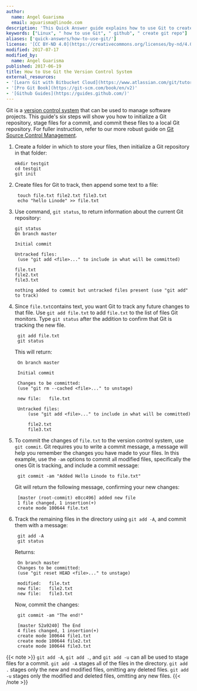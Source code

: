 ```yaml
---
author:
  name: Angel Guarisma
  email: aguarisma@linode.com
description: 'This Quick Answer guide explains how to use Git to create a repository, stage a commit, and then push that commit.'
keywords: ["Linux", " how to use Git", " github", " create git repo"]
aliases: ['quick-answers/how-to-use-git/']
license: '[CC BY-ND 4.0](https://creativecommons.org/licenses/by-nd/4.0)'
modified: 2017-07-17
modified_by:
  name: Angel Guarisma
published: 2017-06-19
title: How to Use Git the Version Control System
external_resources:
- '[Learn Git with Bitbucket Cloud](https://www.atlassian.com/git/tutorials/learn-git-with-bitbucket-cloud)'
- '[Pro Git Book](https://git-scm.com/book/en/v2)'
- '[Github Guides](https://guides.github.com/)'
---
```


Git is a [version control system](https://en.wikipedia.org/wiki/Version_control) that can be used to manage software projects. This guide's six steps will show you how to initialize a Git repository, stage files for a commit, and commit these files to a local Git repository. For fuller instruction, refer to our more robust guide on [Git Source Control Management](/docs/development/version-control/how-to-install-git-on-mac-and-windows).

1.  Create a folder in which to store your files, then initialize a Git repository in that folder:

		mkdir testgit
		cd testgit
		git init

2. Create files for Git to track, then append some text to a file:

		touch file.txt file2.txt file3.txt
		echo "hello Linode" >> file.txt

3.  Use command, `git status`, to return information about the current Git repository:

		git status
		On branch master

		Initial commit

		Untracked files:
		 (use "git add <file>..." to include in what will be committed)

		file.txt
		file2.txt
		file3.txt

		nothing added to commit but untracked files present (use "git add" to track)

4. Since `file.txt`contains text, you want Git to track any future changes to that file. Use `git add file.txt` to add `file.txt` to the list of files Git monitors. Type `git status` after the addition to confirm that Git is tracking the new file.

		git add file.txt
		git status

	This will return:

		On branch master

		Initial commit

		Changes to be committed:
		(use "git rm --cached <file>..." to unstage)

		new file:   file.txt

		Untracked files:
			(use "git add <file>..." to include in what will be committed)

			file2.txt
			file3.txt

5. To commit the changes of `file.txt` to the version control system, use `git commit`. Git requires you to write a commit message, a message will help you remember the changes you have made to your files. In this example, use the `-am` options to commit `a`ll modified files, specifically the ones Git is tracking, and include a commit `m`essage:

		git commit -am "Added Hello Linode to file.txt"

    Git will return the following message, confirming your new changes:

		[master (root-commit) e8cc496] added new file
		1 file changed, 1 insertion(+)
		create mode 100644 file.txt

6. Track the remaining files in the directory using `git add -A`, and commit them with a message:

		git add -A
		git status

    Returns:

		On branch master
		Changes to be committed:
		(use "git reset HEAD <file>..." to unstage)

		modified:   file.txt
		new file:   file2.txt
		new file:   file3.txt

   Now, commit the changes:

        git commit -am "The end!"

		[master 52a9240] The End
		4 files changed, 1 insertion(+)
		create mode 100644 file1.txt
		create mode 100644 file2.txt
		create mode 100644 file3.txt

{{< note >}}
`git add -A`, `git add .`, and `git add -u` can all be used to stage files for a commit.
 `git add -A` stages `a`ll of the files in the directory. `git add .` stages only the new and modified files, omitting  any deleted files. `git add -u` stages only the modified and deleted files, omitting any new files.
{{< /note >}}
